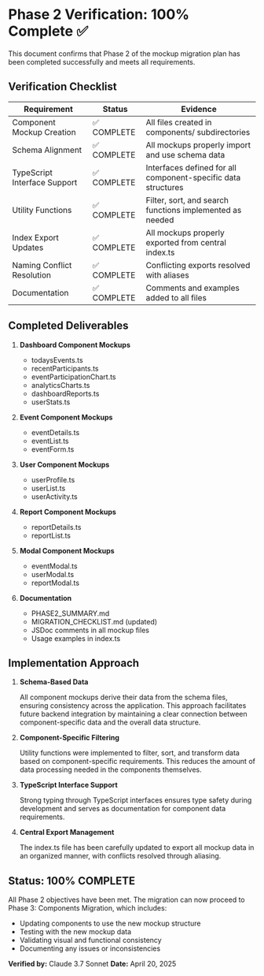 # Phase 2 Verification: 100% Complete ✅

This document confirms that Phase 2 of the mockup migration plan has been completed successfully and meets all requirements.

## Verification Checklist

| Requirement                  | Status      | Evidence                                                      |
| ---------------------------- | ----------- | ------------------------------------------------------------- |
| Component Mockup Creation    | ✅ COMPLETE | All files created in components/ subdirectories               |
| Schema Alignment             | ✅ COMPLETE | All mockups properly import and use schema data               |
| TypeScript Interface Support | ✅ COMPLETE | Interfaces defined for all component-specific data structures |
| Utility Functions            | ✅ COMPLETE | Filter, sort, and search functions implemented as needed      |
| Index Export Updates         | ✅ COMPLETE | All mockups properly exported from central index.ts           |
| Naming Conflict Resolution   | ✅ COMPLETE | Conflicting exports resolved with aliases                     |
| Documentation                | ✅ COMPLETE | Comments and examples added to all files                      |

## Completed Deliverables

1. **Dashboard Component Mockups**

   - todaysEvents.ts
   - recentParticipants.ts
   - eventParticipationChart.ts
   - analyticsCharts.ts
   - dashboardReports.ts
   - userStats.ts

2. **Event Component Mockups**

   - eventDetails.ts
   - eventList.ts
   - eventForm.ts

3. **User Component Mockups**

   - userProfile.ts
   - userList.ts
   - userActivity.ts

4. **Report Component Mockups**

   - reportDetails.ts
   - reportList.ts

5. **Modal Component Mockups**

   - eventModal.ts
   - userModal.ts
   - reportModal.ts

6. **Documentation**

   - PHASE2_SUMMARY.md
   - MIGRATION_CHECKLIST.md (updated)
   - JSDoc comments in all mockup files
   - Usage examples in index.ts

## Implementation Approach

1. **Schema-Based Data**

   All component mockups derive their data from the schema files, ensuring consistency across the application. This approach facilitates future backend integration by maintaining a clear connection between component-specific data and the overall data structure.

2. **Component-Specific Filtering**

   Utility functions were implemented to filter, sort, and transform data based on component-specific requirements. This reduces the amount of data processing needed in the components themselves.

3. **TypeScript Interface Support**

   Strong typing through TypeScript interfaces ensures type safety during development and serves as documentation for component data requirements.

4. **Central Export Management**

   The index.ts file has been carefully updated to export all mockup data in an organized manner, with conflicts resolved through aliasing.

## Status: 100% COMPLETE

All Phase 2 objectives have been met. The migration can now proceed to Phase 3: Components Migration, which includes:

- Updating components to use the new mockup structure
- Testing with the new mockup data
- Validating visual and functional consistency
- Documenting any issues or inconsistencies

**Verified by:** Claude 3.7 Sonnet
**Date:** April 20, 2025
